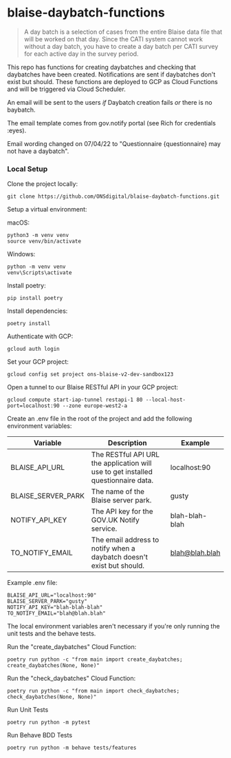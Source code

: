 # blaise-daybatch-functions

> A day batch is a selection of cases from the entire Blaise data file that will be worked on that day. Since the CATI system cannot work without a day batch, you have to create a day batch per CATI survey for each active day in the survey period.

This repo has functions for creating daybatches and checking that daybatches have been created. Notifications are sent
if daybatches don't exist but should. These functions are deployed to GCP as Cloud Functions and will be triggered via
Cloud Scheduler.

An email will be sent to the users *if* Daybatch creation fails *or* there is no baybatch.

The email template comes from gov.notify portal (see Rich for credentials :eyes).

Email wording changed on 07/04/22 to "Questionnaire {questionnaire} may not have a daybatch".

### Local Setup

Clone the project locally:

```shell
git clone https://github.com/ONSdigital/blaise-daybatch-functions.git
```

Setup a virtual environment:

macOS:

```shell
python3 -m venv venv
source venv/bin/activate
```

Windows:

```shell
python -m venv venv
venv\Scripts\activate
```

Install poetry:

```shell
pip install poetry
```

Install dependencies:

```shell
poetry install
```

Authenticate with GCP:

```shell
gcloud auth login
```

Set your GCP project:

```shell
gcloud config set project ons-blaise-v2-dev-sandbox123
```

Open a tunnel to our Blaise RESTful API in your GCP project:

```shell
gcloud compute start-iap-tunnel restapi-1 80 --local-host-port=localhost:90 --zone europe-west2-a
```

Create an .env file in the root of the project and add the following environment variables:

| Variable | Description | Example |
| --- | --- | --- |
| BLAISE_API_URL | The RESTful API URL the application will use to get installed questionnaire data. | localhost:90 |
| BLAISE_SERVER_PARK | The name of the Blaise server park. | gusty |
| NOTIFY_API_KEY | The API key for the GOV.UK Notify service. | blah-blah-blah |
| TO_NOTIFY_EMAIL | The email address to notify when a daybatch doesn't exist but should. | blah@blah.blah |

Example .env file:

```shell
BLAISE_API_URL="localhost:90"
BLAISE_SERVER_PARK="gusty"
NOTIFY_API_KEY="blah-blah-blah"
TO_NOTIFY_EMAIL="blah@blah.blah"
```

The local environment variables aren't necessary if you're only running the unit tests and the behave tests.

Run the "create_daybatches" Cloud Function:

```
poetry run python -c "from main import create_daybatches; create_daybatches(None, None)"
```

Run the "check_daybatches" Cloud Function:

```
poetry run python -c "from main import check_daybatches; check_daybatches(None, None)"
```

Run Unit Tests

```shell
poetry run python -m pytest
```

Run Behave BDD Tests

```shell
poetry run python -m behave tests/features
```
